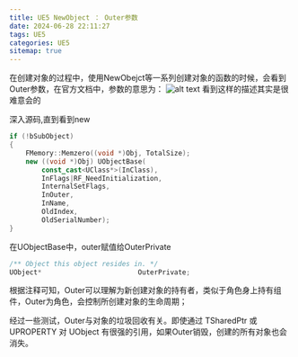 ```yaml
---
title: UE5 NewObject ： Outer参数
date: 2024-06-28 22:11:27
tags: UE5
categories: UE5
sitemap: true
---
```


在创建对象的过程中，使用NewObejct等一系列创建对象的函数的时候，会看到Outer参数，在官方文档中，参数的意思为：
![alt text](image.png)
看到这样的描述其实是很难意会的

深入源码,直到看到new
```C++
if (!bSubObject)
{
	FMemory::Memzero((void *)Obj, TotalSize);
	new ((void *)Obj) UObjectBase(
        const_cast<UClass*>(InClass), 
        InFlags|RF_NeedInitialization, 
        InternalSetFlags, 
        InOuter, 
        InName, 
        OldIndex,
        OldSerialNumber);
}
```
在UObjectBase中，outer赋值给OuterPrivate

```C++
/** Object this object resides in. */
UObject*						OuterPrivate;
```
根据注释可知，Outer可以理解为新创建对象的持有者，类似于角色身上持有组件，Outer为角色，会控制所创建对象的生命周期；

经过一些测试，Outer与对象的垃圾回收有关。即使通过 TSharedPtr 或 UPROPERTY 对 UObject 有很强的引用，如果Outer销毁，创建的所有对象也会消失。